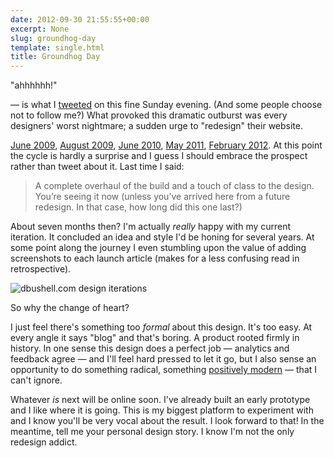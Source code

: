 ```yaml
---
date: 2012-09-30 21:55:55+00:00
excerpt: None
slug: groundhog-day
template: single.html
title: Groundhog Day
---
```


"ahhhhhh!"

— is what I [tweeted](http://twitter.com/dbushell/status/252499830750982144) on this fine Sunday evening. (And some people choose not to follow me?) What provoked this dramatic outburst was every designers' worst nightmare; a sudden urge to "redesign" their website.

[June 2009](/2009/06/06/website-update/), [August 2009](/2009/08/26/redesign-or-realign/), [June 2010](/2010/06/26/dbushell-v4/), [May 2011](/2011/05/25/designing-a-new-me/), [February 2012](/2012/02/27/spring-cleaning-redesigning-dbushell-com/). At this point the cycle is hardly a surprise and I guess I should embrace the prospect rather than tweet about it. Last time I said:

> A complete overhaul of the build and a touch of class to the design. You’re seeing it now (unless you’ve arrived here from a future redesign. In that case, how long did this one last?)

About seven months then? I'm actually _really_ happy with my current iteration. It concluded an idea and style I'd be honing for several years. At some point along the journey I even stumbling upon the value of adding screenshots to each launch article (makes for a less confusing read in retrospective).

![dbushell.com design iterations](/images/blog/2012/dbushell-iterations.png)

So why the change of heart?

I just feel there's something too _formal_ about this design. It's too easy. At every angle it says "blog" and that's boring. A product rooted firmly in history. In one sense this design does a perfect job — analytics and feedback agree — and I'll feel hard pressed to let it go, but I also sense an opportunity to do something radical, something [positively modern](/2012/09/25/what-is-the-medium/) — that I can't ignore.

Whatever _is_ next will be online soon. I've already built an early prototype and I like where it is going. This is my biggest platform to experiment with and I know you'll be very vocal about the result. I look forward to that! In the meantime, tell me your personal design story. I know I'm not the only redesign addict.
